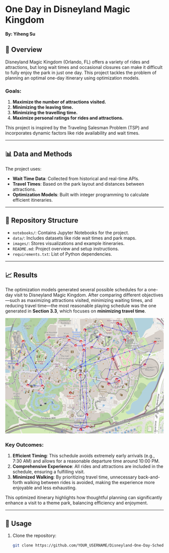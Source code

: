 # One Day in Disneyland Magic Kingdom
**By: Yiheng Su**

## 📖 Overview

Disneyland Magic Kingdom (Orlando, FL) offers a variety of rides and attractions, but long wait times and occasional closures can make it difficult to fully enjoy the park in just one day. This project tackles the problem of planning an optimal one-day itinerary using optimization models.

### Goals:
1. **Maximize the number of attractions visited.**
2. **Minimizing the leaving time.**
3. **Minimizing the travelling time.**
4. **Maximize personal ratings for rides and attractions.**

This project is inspired by the Traveling Salesman Problem (TSP) and incorporates dynamic factors like ride availability and wait times.

---

## 📊 Data and Methods
The project uses:
- **Wait Time Data**: Collected from historical and real-time APIs.
- **Travel Times**: Based on the park layout and distances between attractions.
- **Optimization Models**: Built with integer programming to calculate efficient itineraries.

---

## 📂 Repository Structure
- `notebooks/`: Contains Jupyter Notebooks for the project.
- `data/`: Includes datasets like ride wait times and park maps.
- `images/`: Stores visualizations and example itineraries.
- `README.md`: Project overview and setup instructions.
- `requirements.txt`: List of Python dependencies.

---

## 📈 Results
The optimization models generated several possible schedules for a one-day visit to Disneyland Magic Kingdom. After comparing different objectives—such as maximizing attractions visited, minimizing waiting times, and reducing travel time—the most reasonable playing schedule was the one generated in **Section 3.3**, which focuses on **minimizing travel time**.

![Optimized Schedule - Minimizing Travel Time](images/minTravel.png)

### Key Outcomes:
1. **Efficient Timing**: This schedule avoids extremely early arrivals (e.g., 7:30 AM) and allows for a reasonable departure time around 10:00 PM.
2. **Comprehensive Experience**: All rides and attractions are included in the schedule, ensuring a fulfilling visit.
3. **Minimized Walking**: By prioritizing travel time, unnecessary back-and-forth walking between rides is avoided, making the experience more enjoyable and less exhausting.

This optimized itinerary highlights how thoughtful planning can significantly enhance a visit to a theme park, balancing efficiency and enjoyment.

---

## 🚀 Usage
1. Clone the repository:
   ```bash
   git clone https://github.com/YOUR_USERNAME/Disneyland-One-Day-Schedule.git

